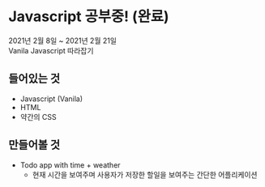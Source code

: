 # Javascript 공부중! (완료)
2021년 2월 8일 ~ 2021년 2월 21일  
Vanila Javascript 따라잡기

## 들어있는 것
- Javascript (Vanila)
- HTML
- 약간의 CSS

## 만들어볼 것 
- Todo app with time + weather
    - 현재 시간을 보여주며 사용자가 저장한 할일을 보여주는 간단한 어플리케이션